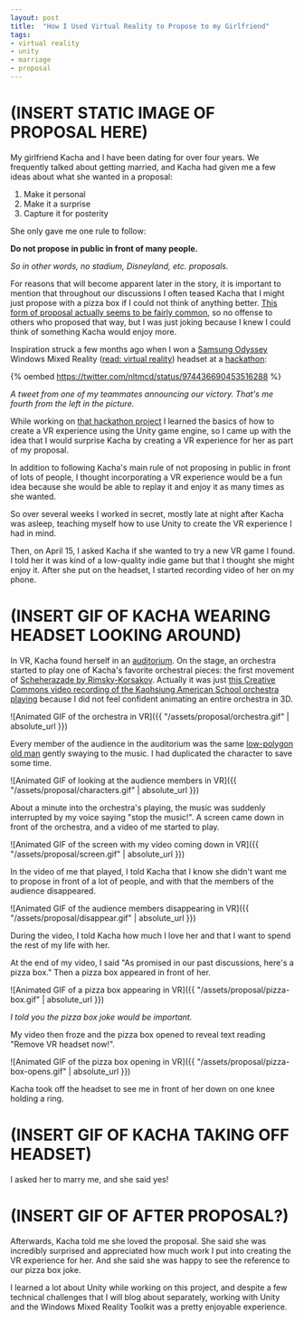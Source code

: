 ```yaml
---
layout: post
title:  "How I Used Virtual Reality to Propose to my Girlfriend"
tags:
- virtual reality
- unity
- marriage
- proposal
---
```


# (INSERT STATIC IMAGE OF PROPOSAL HERE)

My girlfriend Kacha and I have been dating for over four years. We frequently talked about getting married, and Kacha had given me a few ideas about what she wanted in a proposal:

1. Make it personal
2. Make it a surprise
3. Capture it for posterity

She only gave me one rule to follow:

**Do not propose in public in front of many people.**

_So in other words, no stadium, Disneyland, etc. proposals._

For reasons that will become apparent later in the story, it is important to mention that throughout our discussions I often teased Kacha that I might just propose with a pizza box if I could not think of anything better. [This form of proposal actually seems to be fairly common](https://www.womangettingmarried.com/pizza-marriage-proposals/), so no offense to others who proposed that way, but I was just joking because I knew I could think of something Kacha would enjoy more.

Inspiration struck a few months ago when I won a [Samsung Odyssey](https://www.samsung.com/us/computing/hmd/windows-mixed-reality/xe800zaa-hc1us-xe800zaa-hc1us/) Windows Mixed Reality ([read: virtual reality](https://www.theverge.com/2017/9/1/16232704/microsoft-windows-mixed-reality-headsets-controllers)) headset at a [hackathon](https://www.creatingrealityhack.com/):

{% oembed https://twitter.com/nltmcd/status/974436690453516288 %}

_A tweet from one of my teammates announcing our victory. That's me fourth from the left in the picture._

While working on [that hackathon project](https://devpost.com/software/paint-mate-ar) I learned the basics of how to create a VR experience using the Unity game engine, so I came up with the idea that I would surprise Kacha by creating a VR experience for her as part of my proposal.

In addition to following Kacha's main rule of not proposing in public in front of lots of people, I thought incorporating a VR experience would be a fun idea because she would be able to replay it and enjoy it as many times as she wanted.

So over several weeks I worked in secret, mostly late at night after Kacha was asleep, teaching myself how to use Unity to create the VR experience I had in mind.

Then, on April 15, I asked Kacha if she wanted to try a new VR game I found. I told her it was kind of a low-quality indie game but that I thought she might enjoy it. After she put on the headset, I started recording video of her on my phone.

# (INSERT GIF OF KACHA WEARING HEADSET LOOKING AROUND)

In VR, Kacha found herself in an [auditorium](https://www.turbosquid.com/3d-models/3d-concert-hall-chairs-model/991147). On the stage, an orchestra started to play one of Kacha's favorite orchestral pieces: the first movement of [Scheherazade by Rimsky-Korsakov](https://en.wikipedia.org/wiki/Scheherazade_%28Rimsky-Korsakov%29). Actually it was just [this Creative Commons video recording of the Kaohsiung American School orchestra playing](https://youtu.be/xszIc_NYalo?t=3m40s) because I did not feel confident animating an entire orchestra in 3D.

![Animated GIF of the orchestra in VR]({{ "/assets/proposal/orchestra.gif" | absolute_url }})

Every member of the audience in the auditorium was the same [low-polygon old man](https://www.cgtrader.com/free-3d-models/character/man/man-in-suit-f3d672f00f8cb4706839f2e12d2f3895) gently swaying to the music. I had duplicated the character to save some time.

![Animated GIF of looking at the audience members in VR]({{ "/assets/proposal/characters.gif" | absolute_url }})

About a minute into the orchestra's playing, the music was suddenly interrupted by my voice saying "stop the music!". A screen came down in front of the orchestra, and a video of me started to play.

![Animated GIF of the screen with my video coming down in VR]({{ "/assets/proposal/screen.gif" | absolute_url }})

In the video of me that played, I told Kacha that I know she didn't want me to propose in front of a lot of people, and with that the members of the audience disappeared.

![Animated GIF of the audience members disappearing in VR]({{ "/assets/proposal/disappear.gif" | absolute_url }})

During the video, I told Kacha how much I love her and that I want to spend the rest of my life with her.

At the end of my video, I said "As promised in our past discussions, here's a pizza box." Then a pizza box appeared in front of her.

![Animated GIF of a pizza box appearing in VR]({{ "/assets/proposal/pizza-box.gif" | absolute_url }})

_I told you the pizza box joke would be important._

My video then froze and the pizza box opened to reveal text reading "Remove VR headset now!".

![Animated GIF of the pizza box opening in VR]({{ "/assets/proposal/pizza-box-opens.gif" | absolute_url }})

Kacha took off the headset to see me in front of her down on one knee holding a ring.

# (INSERT GIF OF KACHA TAKING OFF HEADSET)

I asked her to marry me, and she said yes!

# (INSERT GIF OF AFTER PROPOSAL?)

Afterwards, Kacha told me she loved the proposal. She said she was incredibly surprised and appreciated how much work I put into creating the VR experience for her. And she said she was happy to see the reference to our pizza box joke.

I learned a lot about Unity while working on this project, and despite a few technical challenges that I will blog about separately, working with Unity and the Windows Mixed Reality Toolkit was a pretty enjoyable experience.
